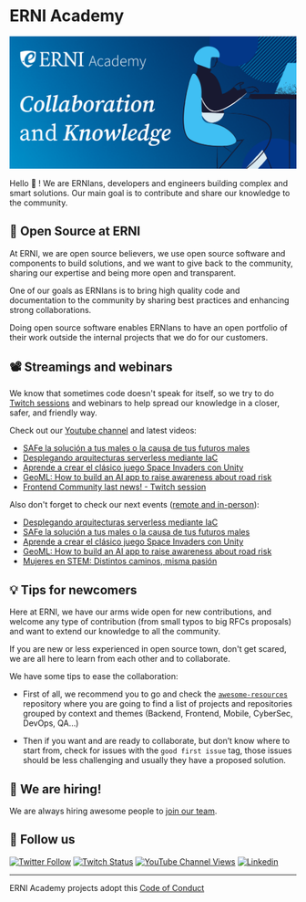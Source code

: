 # ERNI Academy

[![ERNI Academy Social Banner](/assets/erni-social-banner-github.png)](https://betterask.erni)

Hello 👋 ! We are ERNIans, developers and engineers building complex and smart solutions. Our main goal is to contribute and share our knowledge to the community.

## 🌈 Open Source at ERNI

At ERNI, we are open source believers, we use open source software and components to build solutions, and we want to give back to the community, sharing our expertise and being more open and transparent.

One of our goals as ERNIans is to bring high quality code and documentation to the community by sharing best practices and enhancing strong collaborations.

Doing open source software enables ERNIans to have an open portfolio of their work outside the internal projects that we do for our customers.

## 📽 Streamings and webinars

We know that sometimes code doesn't speak for itself, so we try to do [Twitch sessions](https://www.twitch.tv/erni_academy) and webinars to help spread our knowledge in a closer, safer, and friendly way.

Check out our [Youtube channel](https://www.youtube.com/channel/UCkdDcxjml85-Ydn7Dc577WQ/featured) and latest videos:

<!-- YOUTUBE-VIDEOS-LIST:START -->
- [SAFe la solución a tus males o la causa de tus futuros males](https://www.youtube.com/watch?v=rwF3aH0H8M0)
- [Desplegando arquitecturas serverless mediante IaC](https://www.youtube.com/watch?v=m1XpF8uRtfg)
- [Aprende a crear el clásico juego Space Invaders con Unity](https://www.youtube.com/watch?v=CRXFs2XyjWQ)
- [GeoML: How to build an AI app to raise awareness about road risk](https://www.youtube.com/watch?v=JqdMjV1CxK0)
- [Frontend Community last news! - Twitch session](https://www.youtube.com/watch?v=U_ZqCP2Fbgc)
<!-- YOUTUBE-VIDEOS-LIST:END -->

Also don't forget to check our next events ([remote and in-person](https://www.eventbrite.es/o/erni-30130841744)):

<!-- EVENTBRITE-EVENTS-LIST:START -->
- [Desplegando arquitecturas serverless mediante IaC](https://www.eventbrite.es/e/registro-desplegando-arquitecturas-serverless-mediante-iac-589520300087)
- [SAFe la solución a tus males o la causa de tus futuros males](https://www.eventbrite.es/e/registro-safe-la-solucion-a-tus-males-o-la-causa-de-tus-futuros-males-570499809287)
- [Aprende a crear el clásico juego Space Invaders con Unity](https://www.eventbrite.es/e/registro-aprende-a-crear-el-clasico-juego-space-invaders-con-unity-568149369057)
- [GeoML: How to build an AI app to raise awareness about road risk](https://www.eventbrite.es/e/geoml-how-to-build-an-ai-app-to-raise-awareness-about-road-risk-registration-566394901397)
- [Mujeres en STEM: Distintos caminos, misma pasión](https://www.eventbrite.es/e/registro-mujeres-en-stem-distintos-caminos-misma-pasion-574482491597)
<!-- EVENTBRITE-EVENTS-LIST:END -->

## 💡 Tips for newcomers

Here at ERNI, we have our arms wide open for new contributions, and welcome any type of contribution (from small typos to big RFCs proposals) and want to extend our knowledge to all the community.

If you are new or less experienced in open source town, don't get scared, we are all here to learn from each other and to collaborate.

We have some tips to ease the collaboration:

- First of all, we recommend you to go and check the [`awesome-resources`](https://github.com/ERNI-Academy/awesome-resources) repository where you are going to find a list of projects and repositories grouped by context and themes (Backend, Frontend, Mobile, CyberSec, DevOps, QA…)

- Then if you want and are ready to collaborate, but don’t know where to start from, check for issues with the `good first issue` tag, those issues should be less challenging and usually they have a proposed solution.

## 🚀 We are hiring!

We are always hiring awesome people to [join our team](https://www.betterask.erni/all-jobs/).

## 🍿 Follow us

[![Twitter Follow](https://img.shields.io/twitter/follow/ERNI?style=social)](https://www.twitter.com/ERNI)
[![Twitch Status](https://img.shields.io/twitch/status/erni_academy?label=ERNI%20Academy&style=social)](https://www.twitch.tv/erni_academy)
[![YouTube Channel Views](https://img.shields.io/youtube/channel/views/UCkdDcxjml85-Ydn7Dc577WQ?label=ERNI%20Academy&style=social)](https://www.youtube.com/channel/UCkdDcxjml85-Ydn7Dc577WQ)
[![Linkedin](https://img.shields.io/badge/linkedin-31k-green?style=social&logo=Linkedin)](https://www.linkedin.com/company/erni)

---

ERNI Academy projects adopt this [Code of Conduct](https://github.com/ERNI-Academy/awesome-resources/blob/main/CODE_OF_CONDUCT.md)
